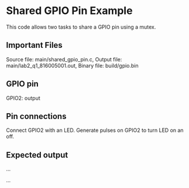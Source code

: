 # Shared GPIO Pin Example

 This code allows two tasks to share a GPIO pin using a mutex.

## Important Files

 Source file: main/shared_gpio_pin.c,
 Output file: main/lab2_q1_816005001.out,
 Binary file: build/gpio.bin

## GPIO pin

 GPIO2: output

## Pin connections

 Connect GPIO2 with an LED. 
 Generate pulses on GPIO2 to turn LED on an off.

## Expected output
...

...
